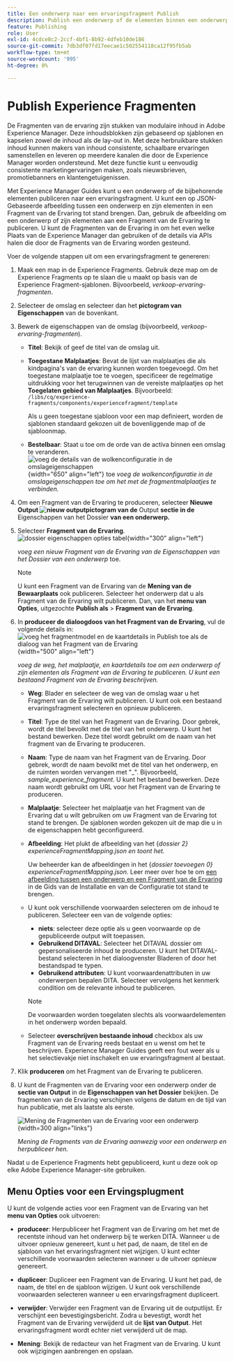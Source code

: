 ```yaml
---
title: Een onderwerp naar een ervaringsfragment Publish
description: Publish een onderwerp of de elementen binnen een onderwerp aan een Fragment van de Ervaring in AEM Guides.  Leer hoe te om de Fragments van de Ervaring voor een onderwerp te bekijken en hen opnieuw te publiceren.
feature: Publishing
role: User
exl-id: 4cdce8c2-2ccf-4bf1-8b92-4dfeb10de186
source-git-commit: 7db3df07fd17eecae1c502554118ca12f95fb5ab
workflow-type: tm+mt
source-wordcount: '995'
ht-degree: 0%

---
```


# Publish Experience Fragmenten

De Fragmenten van de ervaring zijn stukken van modulaire inhoud in Adobe Experience Manager. Deze inhoudsblokken zijn gebaseerd op sjablonen en kapselen zowel de inhoud als de lay-out in. Met deze herbruikbare stukken inhoud kunnen makers van inhoud consistente, schaalbare ervaringen samenstellen en leveren op meerdere kanalen die door de Experience Manager worden ondersteund. Met deze functie kunt u eenvoudig consistente marketingervaringen maken, zoals nieuwsbrieven, promotiebanners en klantengetuigenissen.

Met Experience Manager Guides kunt u een onderwerp of de bijbehorende elementen publiceren naar een ervaringsfragment. U kunt een op JSON-Gebaseerde afbeelding tussen een onderwerp en zijn elementen in een Fragment van de Ervaring tot stand brengen. Dan, gebruik de afbeelding om een onderwerp of zijn elementen aan een Fragment van de Ervaring te publiceren. U kunt de Fragmenten van de Ervaring in om het even welke Plaats van de Experience Manager dan gebruiken of de details via APIs halen die door de Fragments van de Ervaring worden gesteund.




Voer de volgende stappen uit om een ervaringsfragment te genereren:


1. Maak een map in de Experience Fragments. Gebruik deze map om de Experience Fragments op te slaan die u maakt op basis van de Experience Fragment-sjablonen. Bijvoorbeeld, *verkoop-ervaring-fragmenten*.
1. Selecteer de omslag en selecteer dan het **pictogram van Eigenschappen** van de bovenkant.
1. Bewerk de eigenschappen van de omslag (bijvoorbeeld, *verkoop-ervaring-fragmenten*).


   * **Titel**: Bekijk of geef de titel van de omslag uit.

   * **Toegestane Malplaatjes**: Bevat de lijst van malplaatjes die als kindpagina&#39;s van de ervaring kunnen worden toegevoegd. Om het toegestane malplaatje toe te voegen, specificeer de regelmatige uitdrukking voor het terugwinnen van de vereiste malplaatjes op het **Toegelaten gebied van Malplaatjes**.
Bijvoorbeeld:
     `/libs/cq/experience-fragments/components/experiencefragment/template`

     Als u geen toegestane sjabloon voor een map definieert, worden de sjablonen standaard gekozen uit de bovenliggende map of de sjabloonmap.
   * **Bestelbaar**: Staat u toe om de orde van de activa binnen een omslag te veranderen.
     ![ voeg de details van de wolkenconfiguratie in de omslageigenschappen ](images/experience-fragment-folder-properties.png){width="650" align="left"} toe
     *voeg de wolkenconfiguratie in de omslageigenschappen toe om het met de fragmentmalplaatjes te verbinden.*
1. Om een Fragment van de Ervaring te produceren, selecteer **Nieuwe Output ![ nieuw outputpictogram ](./images/Add_icon.svg) van de** Output **sectie in de** Eigenschappen van het Dossier **van een onderwerp.**
1. Selecteer **Fragment van de Ervaring**.\
   ![ dossier eigenschappen opties tabel ](./images/file-properties-outputs.png){width="300" align="left"}

   *voeg een nieuw Fragment van de Ervaring van de Eigenschappen van het Dossier van een onderwerp* toe.

   >[!NOTE]
   >
   > U kunt een Fragment van de Ervaring van de **Mening van de Bewaarplaats** ook publiceren. Selecteer het onderwerp dat u als Fragment van de Ervaring wilt publiceren. Dan, van het **menu van Opties**, uitgezochte **Publish als** > **Fragment van de Ervaring**.

1. In **produceer de dialoogdoos van het Fragment van de Ervaring**, vul de volgende details in:
   ![ voeg het fragmentmodel en de kaartdetails in Publish toe als de dialoog van het Fragment van de Ervaring ](images/experience-fragment-generate.png){width="500" align="left"}

   *voeg de weg, het malplaatje, en kaartdetails toe om een onderwerp of zijn elementen als Fragment van de Ervaring te publiceren. U kunt een bestaand Fragment van de Ervaring beschrijven.*

   * **Weg**: Blader en selecteer de weg van de omslag waar u het Fragment van de Ervaring wilt publiceren. U kunt ook een bestaand ervaringsfragment selecteren en opnieuw publiceren.
   * **Titel**: Type de titel van het Fragment van de Ervaring. Door gebrek, wordt de titel bevolkt met de titel van het onderwerp. U kunt het bestand bewerken. Deze titel wordt gebruikt om de naam van het fragment van de Ervaring te produceren.
   * **Naam**: Type de naam van het Fragment van de Ervaring. Door gebrek, wordt de naam bevolkt met de titel van het onderwerp, en de ruimten worden vervangen met &quot;_&quot;. Bijvoorbeeld, *sample_experience_fragment*. U kunt het bestand bewerken. Deze naam wordt gebruikt om URL voor het Fragment van de Ervaring te produceren.
   * **Malplaatje**: Selecteer het malplaatje van het Fragment van de Ervaring dat u wilt gebruiken om uw Fragment van de Ervaring tot stand te brengen. De sjablonen worden gekozen uit de map die u in de eigenschappen hebt geconfigureerd.
   * **Afbeelding**: Het plukt de afbeelding van het {*dossier 2} experienceFragmentMapping.json en toont het.*



     Uw beheerder kan de afbeeldingen in het {*dossier toevoegen 0} experienceFragmentMapping.json.*  Leer meer over hoe te om [ een afbeelding tussen een onderwerp en een Fragment van de Ervaring ](../cs-install-guide/conf-experience-fragment-mapping-cs.md) in de Gids van de Installatie en van de Configuratie tot stand te brengen.

   * U kunt ook verschillende voorwaarden selecteren om de inhoud te publiceren.  Selecteer een van de volgende opties:


      * **niets**: selecteer deze optie als u geen voorwaarde op de gepubliceerde output wilt toepassen.
      * **Gebruikend DITAVAL**: Selecteer het DITAVAL dossier om gepersonaliseerde inhoud te produceren. U kunt het DITAVAL-bestand selecteren in het dialoogvenster Bladeren of door het bestandspad te typen.
      * **Gebruikend attributen**: U kunt voorwaardenattributen in uw onderwerpen bepalen DITA. Selecteer vervolgens het kenmerk condition om de relevante inhoud te publiceren.

     >[!NOTE]
     > 
     >De voorwaarden worden toegelaten slechts als voorwaardelementen in het onderwerp worden bepaald.


   * Selecteer **overschrijven bestaande inhoud** checkbox als uw Fragment van de Ervaring reeds bestaat en u wenst om het te beschrijven. Experience Manager Guides geeft een fout weer als u het selectievakje niet inschakelt en uw ervaringsfragment al bestaat.
1. Klik **produceren** om het Fragment van de Ervaring te publiceren.
1. U kunt de Fragmenten van de Ervaring voor een onderwerp onder de **sectie van Output** in de **Eigenschappen van het Dossier** bekijken. De fragmenten van de Ervaring verschijnen volgens de datum en de tijd van hun publicatie, met als laatste als eerste.

   ![ Mening de Fragmenten van de Ervaring voor een onderwerp ](images/experience-fragment-outputs.png) {width=300 align=&quot;links&quot;}

   *Mening de Fragments van de Ervaring aanwezig voor een onderwerp en herpubliceer hen.*




Nadat u de Experience Fragments hebt gepubliceerd, kunt u deze ook op elke Adobe Experience Manager-site gebruiken.


## Menu Opties voor een Ervingsplugment

U kunt de volgende acties voor een Fragment van de Ervaring van het **menu van Opties** ook uitvoeren:

* **produceer**: Herpubliceer het Fragment van de Ervaring om het met de recentste inhoud van het onderwerp bij te werken DITA. Wanneer u de uitvoer opnieuw genereert, kunt u het pad, de naam, de titel en de sjabloon van het ervaringsfragment niet wijzigen. U kunt echter verschillende voorwaarden selecteren wanneer u de uitvoer opnieuw genereert.

* **dupliceer**: Dupliceer een Fragment van de Ervaring. U kunt het pad, de naam, de titel en de sjabloon wijzigen. U kunt ook verschillende voorwaarden selecteren wanneer u een ervaringsfragment dupliceert.

* **verwijder**: Verwijder een Fragment van de Ervaring uit de outputlijst. Er verschijnt een bevestigingsbericht. Zodra u bevestigt, wordt het Fragment van de Ervaring verwijderd uit de **lijst van Output**. Het ervaringsfragment wordt echter niet verwijderd uit de map.

* **Mening**: Bekijk de redacteur van het Fragment van de Ervaring. U kunt ook wijzigingen aanbrengen en opslaan.
